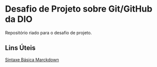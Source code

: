 #  Desafio de Projeto sobre Git/GitHub da DIO
Repositório riado para o desafio de projeto.

## Lins Úteis
[Sintaxe Básica Marckdown](https://www.markdownguide.org/basic-syntax/)
